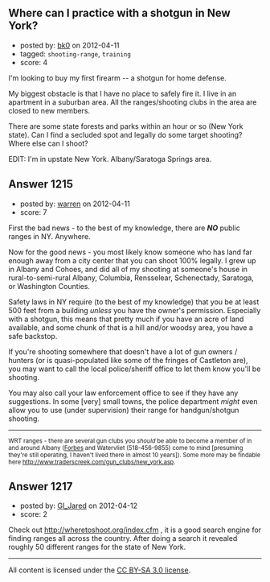## Where can I practice with a shotgun in New York?

- posted by: [bk0](https://stackexchange.com/users/-1/411-bk0) on 2012-04-11
- tagged: `shooting-range`, `training`
- score: 4

I'm looking to buy my first firearm -- a shotgun for home defense.

My biggest obstacle is that I have no place to safely fire it. I live in an apartment in a suburban area. All the ranges/shooting clubs in the area are closed to new members.

There are some state forests and parks within an hour or so (New York state). Can I find a secluded spot and legally do some target shooting? Where else can I shoot?

EDIT: I'm in upstate New York. Albany/Saratoga Springs area.


## Answer 1215

- posted by: [warren](https://stackexchange.com/users/-1/143-warren) on 2012-04-11
- score: 7

<p>First the bad news - to the best of my knowledge, there are <strong><em>NO</em></strong> public ranges in NY. Anywhere.</p>

<p>Now for the good news - you most likely know someone who has land far enough away from a city center that you can shoot 100% legally. I grew up in Albany and Cohoes, and did all of my shooting at someone's house in rural-to-semi-rural Albany, Columbia, Rensselear, Schenectady, Saratoga, or Washington Counties.</p>

<p>Safety laws in NY require (to the best of my knowledge) that you be at least 500 feet from a building <em>unless</em> you have the owner's permission. Especially with a shotgun, this means that pretty much if you have an acre of land available, and some chunk of that is a hill and/or woodsy area, you have a safe backstop.</p>

<p>If you're shooting somewhere that doesn't have a lot of gun owners / hunters (or is quasi-populated like some of the fringes of Castleton are), you may want to call the local police/sheriff office to let them know you'll be shooting.</p>

<p>You may also call your law enforcement office to see if they have any suggestions. In some [very] small towns, the police department <em>might</em> even allow you to use (under supervision) their range for handgun/shotgun shooting.</p>

<hr>

<p><sup>WRT ranges - there are several gun clubs you <em>should</em> be able to become a member of in and around Albany (<a href="http://www.forbesrifleandpistolclub.org/membership.htm" rel="nofollow">Forbes</a> and Watervliet (518-456-9855) come to mind [presuming they're still operating, I haven't lived there in almost 10 years]). Some more may be findable here <a href="http://www.traderscreek.com/gun_clubs/new_york.asp" rel="nofollow">http://www.traderscreek.com/gun_clubs/new_york.asp</a>.</sup></p>



## Answer 1217

- posted by: [GI_Jared](https://stackexchange.com/users/-1/488-gi-jared) on 2012-04-12
- score: 2

Check out http://wheretoshoot.org/index.cfm , it is a good search engine for finding ranges all across the country. After doing a search it revealed roughly 50 different ranges for the state of New York.



---

All content is licensed under the [CC BY-SA 3.0 license](https://creativecommons.org/licenses/by-sa/3.0/).
